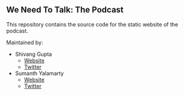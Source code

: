 ## We Need To Talk: The Podcast

This repository contains the source code for the static website of the podcast.

Maintained by: 
- Shivang Gupta 
  - [Website](https://drunkensailor.site)
  - [Twitter](https://twitter.com/drunken_sailor2)
- Sumanth Yalamarty 
  - [Website](https://s7manth.me)
  - [Twitter](https://twitter.com/s7manth)
